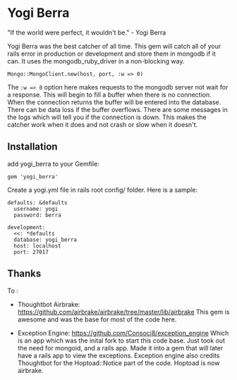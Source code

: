 Yogi Berra
==========

 "If the world were perfect, it wouldn't be." - Yogi Berra

Yogi Berra was the best catcher of all time.
This gem will catch all of your rails error in production or development and store them in mongodb if
it can. It uses the mongodb_ruby_driver in a non-blocking way.

    Mongo::MongoClient.new(host, port, :w => 0)

The `:w => 0` option here makes requests to the mongodb server not wait for a response.
This will begin to fill a buffer when there is no connection. When the connection returns
the buffer will be entered into the database. There can be data loss if the buffer overflows.
There are some messages in the logs which will tell you if the connection is down.
This makes the catcher work when it does and not crash or slow when it doesn't.

Installation
------------

add yogi_berra to your Gemfile:

    gem 'yogi_berra'

Create a yogi.yml file in rails root config/ folder. Here is a sample:

    defaults: &defaults
      username: yogi
      password: berra

    development:
      <<: *defaults
      database: yogi_berra
      host: localhost
      port: 27017

Thanks
------

To :
  - Thoughtbot Airbrake:
    https://github.com/airbrake/airbrake/tree/master/lib/airbrake
    This gem is awesome and was the base for most of the code here.

  - Exception Engine:
    https://github.com/Consoci8/exception_engine
    Which is an app which was the inital fork to start this code base.
    Just took out the need for mongoid, and a rails app. Made it into a gem
    that will later have a rails app to view the exceptions. Exception engine also
    credits Thoughtbot for the Hoptoad::Notice part of the code. Hoptoad is now airbrake.

